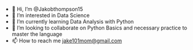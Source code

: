 - 👋 Hi, I’m @Jakobthompson15
- 👀 I’m interested in Data Science
- 🌱 I’m currently learning Data Analysis with Python
- 💞️ I’m looking to collaborate on Python Basics and necessary practice to master the language
- 📫 How to reach me jake101mom@gmail.com

<!---
Jakobthompson15/Jakobthompson15 is a ✨ special ✨ repository because its `README.md` (this file) appears on your GitHub profile.
You can click the Preview link to take a look at your changes.
--->
